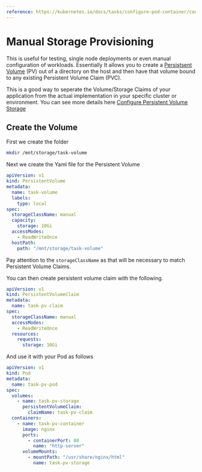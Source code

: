 ```yaml
---
reference: https://kubernetes.io/docs/tasks/configure-pod-container/configure-persistent-volume-storage/
---
```


# Manual Storage Provisioning

This is useful for testing, single node deployments or even manual configuration of workloads. Essentially It allows you to create a [Persistsent Volume](https://kubernetes.io/docs/concepts/storage/persistent-volumes/) (PV) out of a directory on the host and then have that volume bound to any existing Persistent Volume Claim (PVC).

This is a good way to seperate the Volume/Storage Claims of your application from the actual implementation in your specific cluster or environment. You can see more details here [Configure Persistent Volume Storage](https://kubernetes.io/docs/tasks/configure-pod-container/configure-persistent-volume-storage/)

## Create the Volume
First we create the folder

```bash
mkdir /mnt/storage/task-volume
```

Next we create the Yaml file for the Persistent Volume

```yaml
apiVersion: v1
kind: PersistentVolume
metadata:
  name: task-volume
  labels:
    type: local
spec:
  storageClassName: manual
  capacity:
    storage: 10Gi
  accessModes:
    - ReadWriteOnce
  hostPath:
    path: "/mnt/storage/task-volume"
```

Pay attention to the `storageClassName` as that will be necessary to match Persistent Volume Claims.

You can then create persistent volume claim with the following.

```yaml
apiVersion: v1
kind: PersistentVolumeClaim
metadata:
  name: task-pv-claim
spec:
  storageClassName: manual
  accessModes:
    - ReadWriteOnce
  resources:
    requests:
      storage: 10Gi
```

And use it with your Pod as follows

```yaml
apiVersion: v1
kind: Pod
metadata:
  name: task-pv-pod
spec:
  volumes:
    - name: task-pv-storage
      persistentVolumeClaim:
        claimName: task-pv-claim
  containers:
    - name: task-pv-container
      image: nginx
      ports:
        - containerPort: 80
          name: "http-server"
      volumeMounts:
        - mountPath: "/usr/share/nginx/html"
          name: task-pv-storage
```